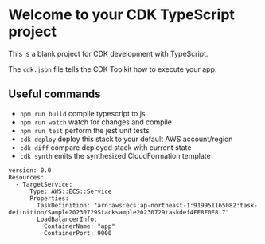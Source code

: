 # Welcome to your CDK TypeScript project

This is a blank project for CDK development with TypeScript.

The `cdk.json` file tells the CDK Toolkit how to execute your app.

## Useful commands

* `npm run build`   compile typescript to js
* `npm run watch`   watch for changes and compile
* `npm run test`    perform the jest unit tests
* `cdk deploy`      deploy this stack to your default AWS account/region
* `cdk diff`        compare deployed stack with current state
* `cdk synth`       emits the synthesized CloudFormation template


```
version: 0.0
Resources:
  - TargetService:
      Type: AWS::ECS::Service
      Properties:
        TaskDefinition: "arn:aws:ecs:ap-northeast-1:919951165082:task-definition/Sample20230729Stacksample20230729taskdef4FE8F0E8:7"
        LoadBalancerInfo:
          ContainerName: "app"
          ContainerPort: 9000
```